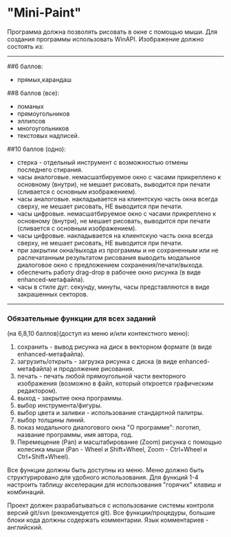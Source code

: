 # "Mini-Paint"
Программа должна позволять рисовать в окне с помощью мыши.
Для создания программы использовать WinAPI. 
Изображение должно состоять из:

***

##6 баллов:
+ прямых,карандаш

##8 баллов (все):	
+ ломаных
+ прямоугольников
+ эллипсов
+ многоугольников
+ текстовых надписей.

##10 баллов (одно):
+ стерка - отдельный инструмент с возможностью отмены последнего стирания.
+ часы аналоговые. немасшатбируемое окно с часами прикреплено к основному (внутри), не мешает рисовать, выводится при печати (сливается с основным изображением).
+ часы аналоговые. накладывается на клиентскую часть окна всегда сверху, не мешает рисовать, НЕ выводится при печати.
+ часы цифровые. немасшатбируемое окно с часами прикреплено к основному (внутри), не мешает рисовать, выводится при печати (сливается с основным изображением).
+ часы цифровые. накладывается на клиентскую часть окна всегда сверху, не мешает рисовать, НЕ выводится при печати.
+ при закрытии окна/выхода из программы и не сохраненным или не распечатанным результатом рисования выводить модальное диалоговое окно с предложением сохранения/печати/выхода.
+ обеспечить работу drag-drop в рабочее окно рисунка (в виде enhanced-метафайла). 
+ часы в стиле дуг: секунду, минуты, часы представляются в виде закрашенных секторов.

***
	
### Обязательные функции для всех заданий 
(на 6,8,10 баллов)(доступ из меню и/или контекстного меню):
1. сохранить - вывод рисунка на диск в векторном формате (в виде enhanced-метафайла).
2. загрузить/открыть - загрузка рисунка с диска (в виде enhanced-метафайла) и продолжение рисования.
3. печать - печать любой прямоугольной части векторного изображения (возможно в файл, который откроется графическим редактором).
4. выход - закрытие окна программы.
5. выбор инструмента/фигуры.
6. выбор цвета и заливки - использование стандартной палитры.
7. выбор толщины линий.
8. показ модального диалогового окна "О программе": логотип, название программы, имя автора, год.
9. Перемещение (Pan) и масштабирование (Zoom) рисунка с помощью колесика мыши (Pan - Wheel и Shift+Wheel, Zoom - Ctrl+Wheel и Ctrl+Shift+Wheel).

Все функции должны быть доступны из меню. Меню должно быть структурировано для удобного использования. 
Для функций 1-4 настроить таблицу акселерации для использования "горячих" клавиш и комбинаций.

Проект должен разрабатываться с использование системы контроля версий git/svn (рекомендуется git).
Все функции/процедуры, большие блоки кода должны содержать комментарии. Язык комментариев - английский.
